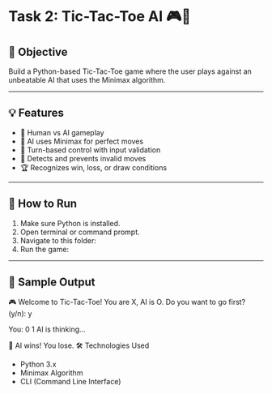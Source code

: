 # Task 2: Tic-Tac-Toe AI 🎮🤖

## 🎯 Objective
Build a Python-based Tic-Tac-Toe game where the user plays against an unbeatable AI that uses the Minimax algorithm.

---

## 💡 Features
- 👤 Human vs AI gameplay
- 🧠 AI uses Minimax for perfect moves
- 🔄 Turn-based control with input validation
- 🚫 Detects and prevents invalid moves
- 🏆 Recognizes win, loss, or draw conditions

---

## 🚀 How to Run

1. Make sure Python is installed.
2. Open terminal or command prompt.
3. Navigate to this folder:
4. Run the game:

---

## 🧠 Sample Output

🎮 Welcome to Tic-Tac-Toe!
You are X, AI is O.
Do you want to go first? (y/n): y

You: 0 1
AI is thinking...

🤖 AI wins! You lose.
 🛠 Technologies Used
- Python 3.x
- Minimax Algorithm
- CLI (Command Line Interface)
